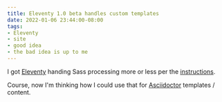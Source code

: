 ```yaml
---
title: Eleventy 1.0 beta handles custom templates
date: 2022-01-06 23:44:00-08:00
tags:
- Eleventy
- site
- good idea
- the bad idea is up to me
---
```


[Eleventy]: https://11ty.dev
[instructions]: https://www.11ty.dev/docs/languages/custom/#example-add-sass-support-to-eleventy
[Asciidoctor]: /tag/asciidoctor

I got [Eleventy][] handing Sass processing more or less per the [instructions][].

Course, now I'm thinking how I could use that for [Asciidoctor][] templates / content.
